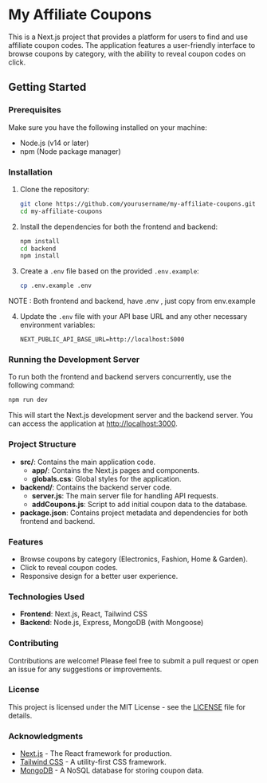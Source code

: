 # My Affiliate Coupons

This is a Next.js project that provides a platform for users to find and use affiliate coupon codes. The application features a user-friendly interface to browse coupons by category, with the ability to reveal coupon codes on click.

## Getting Started

### Prerequisites

Make sure you have the following installed on your machine:

- Node.js (v14 or later)
- npm (Node package manager)

### Installation

1. Clone the repository:

   ```bash
   git clone https://github.com/yourusername/my-affiliate-coupons.git
   cd my-affiliate-coupons
   ```

2. Install the dependencies for both the frontend and backend:

   ```bash
   npm install
   cd backend
   npm install
   ```

3. Create a `.env` file based on the provided `.env.example`:

   ```bash
   cp .env.example .env
   ```
NOTE : Both frontend and backend, have .env , just copy from env.example    


4. Update the `.env` file with your API base URL and any other necessary environment variables:

   ```plaintext
   NEXT_PUBLIC_API_BASE_URL=http://localhost:5000

### Running the Development Server

To run both the frontend and backend servers concurrently, use the following command:
   ```bash
   npm run dev
   ```


This will start the Next.js development server and the backend server. You can access the application at [http://localhost:3000](http://localhost:3000).

### Project Structure

- **src/**: Contains the main application code.
  - **app/**: Contains the Next.js pages and components.
  - **globals.css**: Global styles for the application.
- **backend/**: Contains the backend server code.
  - **server.js**: The main server file for handling API requests.
  - **addCoupons.js**: Script to add initial coupon data to the database.
- **package.json**: Contains project metadata and dependencies for both frontend and backend.

### Features

- Browse coupons by category (Electronics, Fashion, Home & Garden).
- Click to reveal coupon codes.
- Responsive design for a better user experience.

### Technologies Used

- **Frontend**: Next.js, React, Tailwind CSS
- **Backend**: Node.js, Express, MongoDB (with Mongoose)

### Contributing

Contributions are welcome! Please feel free to submit a pull request or open an issue for any suggestions or improvements.

### License

This project is licensed under the MIT License - see the [LICENSE](LICENSE) file for details.

### Acknowledgments

- [Next.js](https://nextjs.org/) - The React framework for production.
- [Tailwind CSS](https://tailwindcss.com/) - A utility-first CSS framework.
- [MongoDB](https://www.mongodb.com/) - A NoSQL database for storing coupon data.
